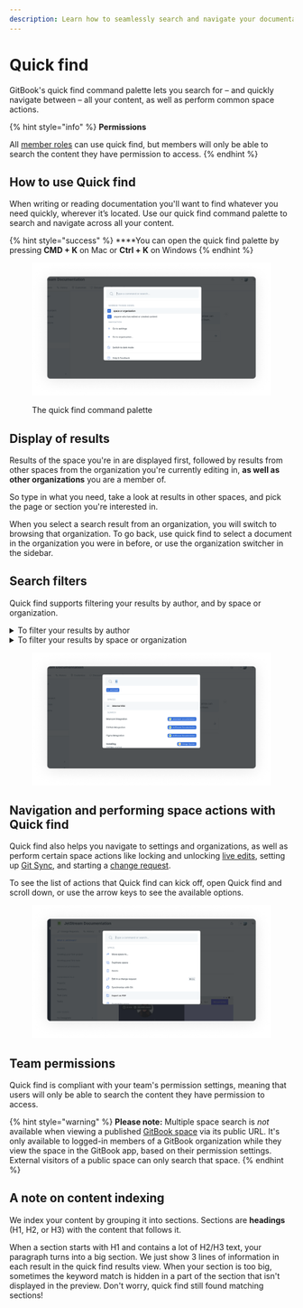```yaml
---
description: Learn how to seamlessly search and navigate your documentation
---
```


# Quick find

GitBook's quick find command palette lets you search for – and quickly navigate between – all your content, as well as perform common space actions.

{% hint style="info" %}
**Permissions**

All [member roles](../../account-management/member-management/roles.md) can use quick find, but members will only be able to search the content they have permission to access.‌
{% endhint %}

## How to use Quick find

When writing or reading documentation you'll want to find whatever you need quickly, wherever it’s located. Use our quick find command palette to search and navigate across all your content.

{% hint style="success" %}
**​**You can open the quick find palette by pressing **CMD + K** on Mac or **Ctrl + K** on Windows
{% endhint %}

<figure><img src="../../.gitbook/assets/Quick find.png" alt="Open Quick find palette, which you to type in command or search a specific term"><figcaption><p>The quick find command palette</p></figcaption></figure>

## Display of results <a href="#display-of-results" id="display-of-results"></a>

Results of the space you're in are displayed first, followed by results from other spaces from the organization you're currently editing in, **as well as other organizations** you are a member of.

So type in what you need, take a look at results in other spaces, and pick the page or section you're interested in.

When you select a search result from an organization, you will switch to browsing that organization. To go back, use quick find to select a document in the organization you were in before, or use the organization switcher in the sidebar.

## Search filters

Quick find supports filtering your results by author, and by space or organization.

<details>

<summary>To filter your results by author</summary>

Add a `by:` filter to your query. You can then search for members of your organization by name, and select the author you're interested in.

</details>

<details>

<summary>To filter your results by space or organization</summary>

Add an `in:` filter to your query. Search for the space or organization you're interested in, and the results of your query will be scoped to the specified space or organization.

</details>

<figure><img src="../../.gitbook/assets/Search filters.png" alt="Open Quick find palette with a filter enabled. You can filter your results by author or by searching in a specific content"><figcaption></figcaption></figure>

## Navigation and performing space actions with Quick find

Quick find also helps you navigate to settings and organizations, as well as perform certain space actions like locking and unlocking [live edits](../../collaboration/collaboration/live-edits.md), setting up [Git Sync](../../integrations/git-sync/), and starting a [change request](../../collaboration/collaboration/change-requests.md).

To see the list of actions that Quick find can kick off, open Quick find and scroll down, or use the arrow keys to see the available options.

<figure><img src="../../.gitbook/assets/Actions with quick find.png" alt="Open Quick find palette scrolled down to navigation and actions options. The actions allow you to move spaces, lock and unlock edits and many more."><figcaption></figcaption></figure>

## ​Team permissions <a href="#team-permissions" id="team-permissions"></a>

Quick find is compliant with your team's permission settings, meaning that users will only be able to search the content they have permission to access.‌

{% hint style="warning" %}
**Please note:** Multiple space search is _not_ available when viewing a published [GitBook space](../../content-creation/content-structure/what-is-a-space.md) via its public URL. It's only available to logged-in members of a GitBook organization while they view the space in the GitBook app, based on their permission settings. External visitors of a public space can only search that space.
{% endhint %}

## ​A note on content indexing <a href="#indexation" id="indexation"></a>

We index your content by grouping it into sections. Sections are **headings** (H1, H2, or H3) with the content that follows it.

When a section starts with H1 and contains a lot of H2/H3 text, your paragraph turns into a big section. We just show 3 lines of information in each result in the quick find results view. When your section is too big, sometimes the keyword match is hidden in a part of the section that isn't displayed in the preview. Don't worry, quick find still found matching sections!
